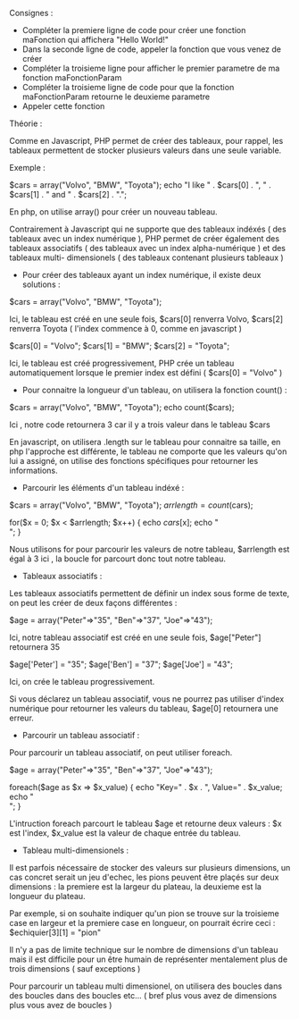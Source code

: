 Consignes :

- Compléter la premiere ligne de code pour créer une fonction maFonction qui affichera "Hello World!"
- Dans la seconde ligne de code, appeler la fonction que vous venez de créer
- Compléter la troisieme ligne pour afficher le premier parametre de ma fonction maFonctionParam
- Compléter la troisieme ligne de code pour que la fonction maFonctionParam retourne le deuxieme parametre
- Appeler cette fonction



Théorie :

Comme en Javascript, PHP permet de créer des tableaux, pour rappel, les tableaux permettent de stocker plusieurs valeurs
dans une seule variable.

Exemple :

$cars = array("Volvo", "BMW", "Toyota");
echo "I like " . $cars[0] . ", " . $cars[1] . " and " . $cars[2] . ".";

En php, on utilise array() pour créer un nouveau tableau.

Contrairement à Javascript qui ne supporte que des tableaux indéxés ( des tableaux avec un index numérique ), PHP
permet de créer également des tableaux associatifs ( des tableaux avec un index alpha-numérique ) et des tableaux multi-
dimensionels ( des tableaux contenant plusieurs tableaux )


- Pour créer des tableaux ayant un index numérique, il existe deux solutions :

$cars = array("Volvo", "BMW", "Toyota");

Ici, le tableau est créé en une seule fois, $cars[0] renverra Volvo, $cars[2] renverra Toyota ( l'index commence à 0, comme en javascript )

$cars[0] = "Volvo";
$cars[1] = "BMW";
$cars[2] = "Toyota";

Ici, le tableau est créé progressivement, PHP crée un tableau automatiquement lorsque le premier index est défini (
$cars[0] = "Volvo" )


- Pour connaitre la longueur d'un tableau, on utilisera la fonction count() :

$cars = array("Volvo", "BMW", "Toyota");
echo count($cars);

Ici , notre code retournera 3 car il y a trois valeur dans le tableau $cars

En javascript, on utilisera .length sur le tableau pour connaitre sa taille, en php l'approche est différente, le tableau
ne comporte que les valeurs qu'on lui a assigné, on utilise des fonctions spécifiques pour retourner les informations.


- Parcourir les éléments d'un tableau indéxé :

$cars = array("Volvo", "BMW", "Toyota");
$arrlength = count($cars);

for($x = 0; $x < $arrlength; $x++) {
    echo $cars[$x];
    echo "<br>";
}

Nous utilisons for pour parcourir les valeurs de notre tableau, $arrlength est égal à 3 ici , la boucle for parcourt donc
tout notre tableau.



- Tableaux associatifs :

Les tableaux associatifs permettent de définir un index sous forme de texte, on peut les créer de deux façons différentes :

$age = array("Peter"=>"35", "Ben"=>"37", "Joe"=>"43");

Ici, notre tableau associatif est créé en une seule fois, $age["Peter"] retournera 35

$age['Peter'] = "35";
$age['Ben'] = "37";
$age['Joe'] = "43";

Ici, on crée le tableau progressivement.

Si vous déclarez un tableau associatif, vous ne pourrez pas utiliser d'index numérique pour retourner les valeurs du tableau,
$age[0] retournera une erreur.


- Parcourir un tableau associatif :

Pour parcourir un tableau associatif, on peut utiliser foreach.

$age = array("Peter"=>"35", "Ben"=>"37", "Joe"=>"43");

foreach($age as $x => $x_value) {
    echo "Key=" . $x . ", Value=" . $x_value;
    echo "<br>";
}

L'intruction foreach parcourt le tableau $age et retourne deux valeurs : $x est l'index, $x_value est la valeur de chaque
entrée du tableau.


- Tableau multi-dimensionels :

Il est parfois nécessaire de stocker des valeurs sur plusieurs dimensions, un cas concret serait un jeu d'echec, les pions
peuvent être plaçés sur deux dimensions : la premiere est la largeur du plateau, la deuxieme est la longueur du plateau.

Par exemple, si on souhaite indiquer qu'un pion se trouve sur la troisieme case en largeur et la premiere case en longueur,
on pourrait écrire ceci : $echiquier[3][1] = "pion"

Il n'y a pas de limite technique sur le nombre de dimensions d'un tableau mais il est difficile pour un être humain de
représenter mentalement plus de trois dimensions ( sauf exceptions )

Pour parcourir un tableau multi dimensionel, on utilisera des boucles dans des boucles dans des boucles etc... ( bref plus
vous avez de dimensions plus vous avez de boucles )



